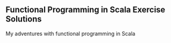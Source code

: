 ## Functional Programming in Scala Exercise Solutions

My adventures with functional programming in Scala

